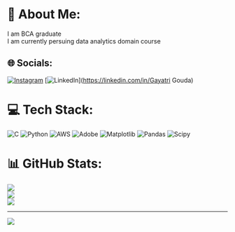 # 💫 About Me:
I am BCA graduate<br>I am currently persuing data analytics domain course


## 🌐 Socials:
[![Instagram](https://img.shields.io/badge/Instagram-%23E4405F.svg?logo=Instagram&logoColor=white)](https://instagram.com/__gayatri_g) [![LinkedIn](https://img.shields.io/badge/LinkedIn-%230077B5.svg?logo=linkedin&logoColor=white)](https://linkedin.com/in/Gayatri Gouda) 

# 💻 Tech Stack:
![C](https://img.shields.io/badge/c-%2300599C.svg?style=flat&logo=c&logoColor=white) ![Python](https://img.shields.io/badge/python-3670A0?style=flat&logo=python&logoColor=ffdd54) ![AWS](https://img.shields.io/badge/AWS-%23FF9900.svg?style=flat&logo=amazon-aws&logoColor=white) ![Adobe](https://img.shields.io/badge/adobe-%23FF0000.svg?style=flat&logo=adobe&logoColor=white) ![Matplotlib](https://img.shields.io/badge/Matplotlib-%23ffffff.svg?style=flat&logo=Matplotlib&logoColor=black) ![Pandas](https://img.shields.io/badge/pandas-%23150458.svg?style=flat&logo=pandas&logoColor=white) ![Scipy](https://img.shields.io/badge/SciPy-%230C55A5.svg?style=flat&logo=scipy&logoColor=%white)
# 📊 GitHub Stats:
![](https://github-readme-stats.vercel.app/api?username=GayatriGouda&theme=prussian&hide_border=false&include_all_commits=true&count_private=false)<br/>
![](https://github-readme-streak-stats.herokuapp.com/?user=GayatriGouda&theme=prussian&hide_border=false)<br/>
![](https://github-readme-stats.vercel.app/api/top-langs/?username=GayatriGouda&theme=prussian&hide_border=false&include_all_commits=true&count_private=false&layout=compact)

---
[![](https://visitcount.itsvg.in/api?id=GayatriGouda&icon=0&color=0)](https://visitcount.itsvg.in)

<!-- Proudly created with GPRM ( https://gprm.itsvg.in ) -->
